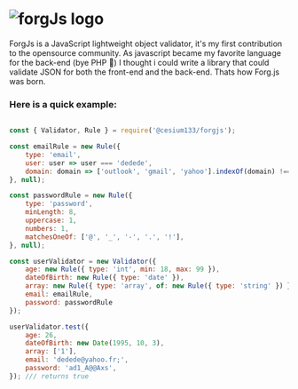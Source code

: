 # ![forgJs logo](https://github.com/oussamahamdaoui/forgJs/raw/master/media/logo.png?raw=true)

ForgJs is a JavaScript lightweight object validator, it's my first contribution to the opensource community. As javascript became my favorite language for the back-end (bye PHP 👋)
I thought i could write a library that could validate JSON for both the front-end and the back-end. Thats how Forg.js was born.

### Here is a quick example:

```javascript

const { Validator, Rule } = require('@cesium133/forgjs');

const emailRule = new Rule({
    type: 'email',
    user: user => user === 'dedede',
    domain: domain => ['outlook', 'gmail', 'yahoo'].indexOf(domain) !== -1,
}, null);

const passwordRule = new Rule({
    type: 'password',
    minLength: 8,
    uppercase: 1,
    numbers: 1,
    matchesOneOf: ['@', '_', '-', '.', '!'],
}, null);

const userValidator = new Validator({
    age: new Rule({ type: 'int', min: 18, max: 99 }),
    dateOfBirth: new Rule({ type: 'date' }),
    array: new Rule({ type: 'array', of: new Rule({ type: 'string' }) }),
    email: emailRule,
    password: passwordRule
});

userValidator.test({
    age: 26,
    dateOfBirth: new Date(1995, 10, 3),
    array: ['1'],
    email: 'dedede@yahoo.fr;',
    password: 'ad1_A@@Axs',
}); /// returns true

```